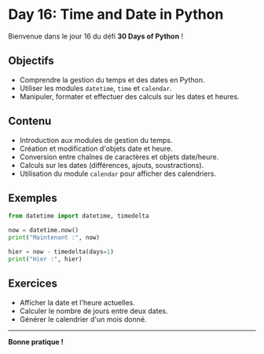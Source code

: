 # Day 16: Time and Date in Python

Bienvenue dans le jour 16 du défi **30 Days of Python** !

## Objectifs

- Comprendre la gestion du temps et des dates en Python.
- Utiliser les modules `datetime`, `time` et `calendar`.
- Manipuler, formater et effectuer des calculs sur les dates et heures.

## Contenu

- Introduction aux modules de gestion du temps.
- Création et modification d'objets date et heure.
- Conversion entre chaînes de caractères et objets date/heure.
- Calculs sur les dates (différences, ajouts, soustractions).
- Utilisation du module `calendar` pour afficher des calendriers.

## Exemples

```python
from datetime import datetime, timedelta

now = datetime.now()
print("Maintenant :", now)

hier = now - timedelta(days=1)
print("Hier :", hier)
```

## Exercices

- Afficher la date et l'heure actuelles.
- Calculer le nombre de jours entre deux dates.
- Générer le calendrier d'un mois donné.

---

**Bonne pratique !**